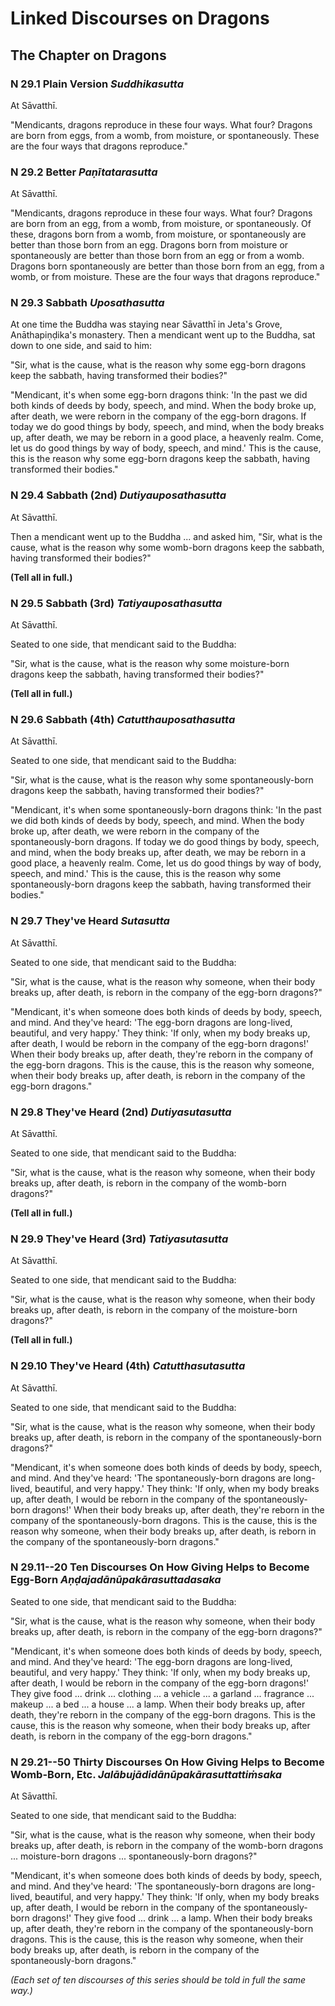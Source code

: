 # Linked Discourses on Dragons

<!--pg-->
## The Chapter on Dragons

### N 29.1 Plain Version *Suddhikasutta*

At Sāvatthī.

"Mendicants, dragons reproduce in these four ways. What four? Dragons
are born from eggs, from a womb, from moisture, or spontaneously. These
are the four ways that dragons reproduce."

<!--pg-->
### N 29.2 Better *Paṇītatarasutta*

At Sāvatthī.

"Mendicants, dragons reproduce in these four ways. What four? Dragons
are born from an egg, from a womb, from moisture, or spontaneously. Of
these, dragons born from a womb, from moisture, or spontaneously are
better than those born from an egg. Dragons born from moisture or
spontaneously are better than those born from an egg or from a womb.
Dragons born spontaneously are better than those born from an egg, from
a womb, or from moisture. These are the four ways that dragons
reproduce."

<!--pg-->
### N 29.3 Sabbath *Uposathasutta*

At one time the Buddha was staying near Sāvatthī in Jeta's
Grove, Anāthapiṇḍika's monastery. Then a mendicant went up
to the Buddha, sat down to one side, and said to him:

"Sir, what is the cause, what is the reason why some egg-born dragons
keep the sabbath, having transformed their bodies?"

"Mendicant, it's when some egg-born dragons think: 'In the past we did
both kinds of deeds by body, speech, and mind. When the body broke up,
after death, we were reborn in the company of the egg-born dragons. If
today we do good things by body, speech, and mind, when the body breaks
up, after death, we may be reborn in a good place, a heavenly realm.
Come, let us do good things by way of body, speech, and mind.' This is
the cause, this is the reason why some egg-born dragons keep the
sabbath, having transformed their bodies."

<!--pg-->
### N 29.4 Sabbath (2nd) *Dutiyauposathasutta*

At Sāvatthī.

Then a mendicant went up to the Buddha ... and asked him, "Sir, what is
the cause, what is the reason why some womb-born dragons keep the
sabbath, having transformed their bodies?"

**(Tell all in full.)**

<!--pg-->
### N 29.5 Sabbath (3rd) *Tatiyauposathasutta*

At Sāvatthī.

Seated to one side, that mendicant said to the Buddha:

"Sir, what is the cause, what is the reason why some moisture-born
dragons keep the sabbath, having transformed their bodies?"

**(Tell all in full.)**

<!--pg-->
### N 29.6 Sabbath (4th) *Catutthauposathasutta*

At Sāvatthī.

Seated to one side, that mendicant said to the Buddha:

"Sir, what is the cause, what is the reason why some spontaneously-born
dragons keep the sabbath, having transformed their bodies?"

"Mendicant, it's when some spontaneously-born dragons think: 'In the
past we did both kinds of deeds by body, speech, and mind. When the body
broke up, after death, we were reborn in the company of the
spontaneously-born dragons. If today we do good things by body, speech,
and mind, when the body breaks up, after death, we may be reborn in a
good place, a heavenly realm. Come, let us do good things by way of
body, speech, and mind.' This is the cause, this is the reason why some
spontaneously-born dragons keep the sabbath, having transformed their
bodies."

<!--pg-->
### N 29.7 They've Heard *Sutasutta*

At Sāvatthī.

Seated to one side, that mendicant said to the Buddha:

"Sir, what is the cause, what is the reason why someone, when their body
breaks up, after death, is reborn in the company of the egg-born
dragons?"

"Mendicant, it's when someone does both kinds of deeds by body, speech,
and mind. And they've heard: 'The egg-born dragons are long-lived,
beautiful, and very happy.' They think: 'If only, when my body breaks
up, after death, I would be reborn in the company of the egg-born
dragons!' When their body breaks up, after death, they're reborn in the
company of the egg-born dragons. This is the cause, this is the reason
why someone, when their body breaks up, after death, is reborn in the
company of the egg-born dragons."

<!--pg-->
### N 29.8 They've Heard (2nd) *Dutiyasutasutta*

At Sāvatthī.

Seated to one side, that mendicant said to the Buddha:

"Sir, what is the cause, what is the reason why someone, when their body
breaks up, after death, is reborn in the company of the womb-born
dragons?"

**(Tell all in full.)**

<!--pg-->
### N 29.9 They've Heard (3rd) *Tatiyasutasutta*

At Sāvatthī.

Seated to one side, that mendicant said to the Buddha:

"Sir, what is the cause, what is the reason why someone, when their body
breaks up, after death, is reborn in the company of the moisture-born
dragons?"

**(Tell all in full.)**

<!--pg-->
### N 29.10 They've Heard (4th) *Catutthasutasutta*

At Sāvatthī.

Seated to one side, that mendicant said to the Buddha:

"Sir, what is the cause, what is the reason why someone, when their body
breaks up, after death, is reborn in the company of the
spontaneously-born dragons?"

"Mendicant, it's when someone does both kinds of deeds by body, speech,
and mind. And they've heard: 'The spontaneously-born dragons are
long-lived, beautiful, and very happy.' They think: 'If only, when my
body breaks up, after death, I would be reborn in the company of the
spontaneously-born dragons!' When their body breaks up, after death,
they're reborn in the company of the spontaneously-born dragons. This is
the cause, this is the reason why someone, when their body breaks up,
after death, is reborn in the company of the spontaneously-born
dragons."

<!--pg-->
### N 29.11--20 Ten Discourses On How Giving Helps to Become Egg-Born *Aṇḍajadānūpakārasuttadasaka*

Seated to one side, that mendicant said to the Buddha:

"Sir, what is the cause, what is the reason why someone, when their body
breaks up, after death, is reborn in the company of the egg-born
dragons?"

"Mendicant, it's when someone does both kinds of deeds by body, speech,
and mind. And they've heard: 'The egg-born dragons are long-lived,
beautiful, and very happy.' They think: 'If only, when my body breaks
up, after death, I would be reborn in the company of the egg-born
dragons!' They give food ... drink ... clothing ... a vehicle ... a
garland ... fragrance ... makeup ... a bed ... a house ... a lamp. When
their body breaks up, after death, they're reborn in the company of the
egg-born dragons. This is the cause, this is the reason why someone,
when their body breaks up, after death, is reborn in the company of the
egg-born dragons."

<!--pg-->
### N 29.21--50 Thirty Discourses On How Giving Helps to Become Womb-Born, Etc. *Jalābujādidānūpakārasuttattiṁsaka*

At Sāvatthī.

Seated to one side, that mendicant said to the Buddha:

"Sir, what is the cause, what is the reason why someone, when their body
breaks up, after death, is reborn in the company of the womb-born
dragons ... moisture-born dragons ... spontaneously-born dragons?"

"Mendicant, it's when someone does both kinds of deeds by body, speech,
and mind. And they've heard: 'The spontaneously-born dragons are
long-lived, beautiful, and very happy.' They think: 'If only, when my
body breaks up, after death, I would be reborn in the company of the
spontaneously-born dragons!' They give food ... drink ... a lamp. When
their body breaks up, after death, they're reborn in the company of the
spontaneously-born dragons. This is the cause, this is the reason why
someone, when their body breaks up, after death, is reborn in the
company of the spontaneously-born dragons."

*(Each set of ten discourses of this series should be told in full the
same way.)*




